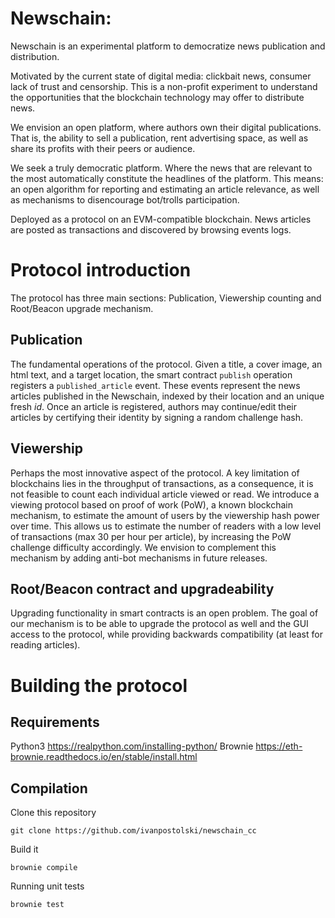 # Newschain:

Newschain is an experimental platform to democratize news publication and distribution.  

Motivated by the current state of digital media: clickbait news, consumer lack of trust and censorship.  This is a non-profit experiment to understand the opportunities that the blockchain technology may offer to distribute news. 

We envision an open platform, where authors own their digital publications. That is, the ability to sell a publication, rent advertising space, as well as share its profits with their peers or audience. 

We seek a truly democratic platform.  Where the news that are relevant to the most automatically constitute the headlines of the platform. This means: an open algorithm for reporting and estimating an article relevance, as well as mechanisms to disencourage bot/trolls participation.    

Deployed as a protocol on an EVM-compatible blockchain.  News articles are posted as transactions and discovered by browsing events logs.  

# Protocol introduction

The protocol has three main sections: Publication, Viewership counting and Root/Beacon upgrade mechanism. 

## Publication

The fundamental operations of the protocol. Given a title, a cover image, an html text, and a target location, the smart contract `publish` operation registers a `published_article` event. These events represent the news articles published in the Newschain, indexed by their location and an unique fresh *id*. Once an article is registered, authors may continue/edit their articles by certifying their identity by signing a random challenge hash.

## Viewership

Perhaps the most innovative aspect of the protocol. A key limitation of blockchains lies in the throughput of transactions, as a consequence, it is not feasible to count each individual article viewed or read. We introduce a viewing protocol based on proof of work (PoW), a known blockchain mechanism, to estimate the amount of users by the viewership hash power over time. This allows us to estimate the number of readers with a low level of transactions (max 30 per hour per article), by increasing the PoW challenge difficulty accordingly. We envision to complement this mechanism by adding anti-bot mechanisms in future releases.  

## Root/Beacon contract and upgradeability

Upgrading functionality in smart contracts is an open problem. The goal of our mechanism is to be able to upgrade the protocol as well and the GUI access to the protocol, while providing backwards compatibility (at least for reading articles).           

# Building the protocol

## Requirements

Python3 https://realpython.com/installing-python/
Brownie https://eth-brownie.readthedocs.io/en/stable/install.html


## Compilation

Clone this repository 

    git clone https://github.com/ivanpostolski/newschain_cc

Build it 

    brownie compile

Running unit tests

    brownie test



